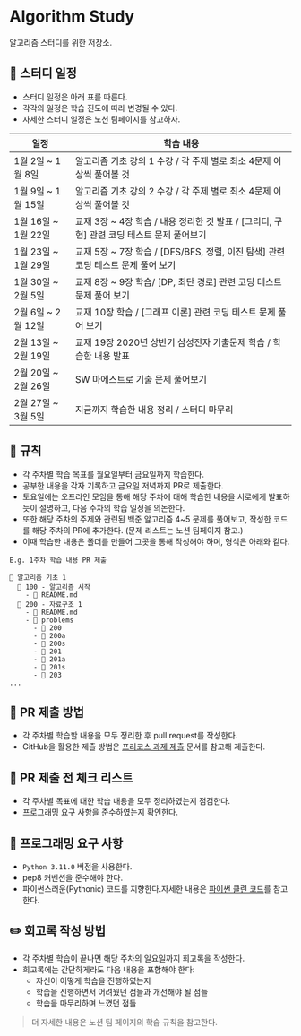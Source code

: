 # Algorithm Study

알고리즘 스터디를 위한 저장소.

## 📅 스터디 일정

- 스터디 일정은 아래 표를 따른다.
- 각각의 일정은 학습 진도에 따라 변경될 수 있다.
- 자세한 스터디 일정은 노션 팀페이지를 참고하자.

| 일정 | 학습 내용 |
| --- | --- |
| 1월 2일 ~ 1월 8일 | 알고리즘 기초 강의 1 수강 / 각 주제 별로 최소 4문제 이상씩 풀어볼 것 |
| 1월 9일 ~ 1월 15일 | 알고리즘 기초 강의 2 수강 / 각 주제 별로 최소 4문제 이상씩 풀어볼 것 |
| 1월 16일 ~ 1월 22일 | 교재 3장 ~ 4장 학습 / 내용 정리한 것 발표 / [그리디, 구현] 관련 코딩 테스트 문제 풀어보기  |
| 1월 23일 ~ 1월 29일 | 교재 5장 ~ 7장 학습 / [DFS/BFS, 정렬, 이진 탐색] 관련 코딩 테스트 문제 풀어 보기 |
| 1월 30일 ~ 2월 5일 | 교재 8장 ~ 9장 학습/ [DP, 최단 경로] 관련 코딩 테스트 문제 풀어 보기 |
| 2월 6일 ~ 2월 12일 | 교재 10장 학습 / [그래프 이론] 관련 코딩 테스트 문제 풀어 보기 |
| 2월 13일 ~ 2월 19일 | 교재 19장 2020년 상반기 삼성전자 기출문제 학습 / 학습한 내용 발표 |
| 2월 20일 ~ 2월 26일 | SW 마에스트로 기출 문제 풀어보기 |
| 2월 27일 ~ 3월 5일 | 지금까지 학습한 내용 정리 / 스터디 마무리 |

## 🧾 규칙

- 각 주차별 학습 목표를 월요일부터 금요일까지 학습한다. 
- 공부한 내용을 각자 기록하고 금요일 저녁까지 PR로 제출한다.
- 토요일에는 오프라인 모임을 통해 해당 주차에 대해 학습한 내용을 서로에게 발표하듯이 설명하고, 다음 주차의 학습 일정을 의논한다.
- 또한 해당 주차의 주제와 관련된 백준 알고리즘 4~5 문제를 풀어보고, 작성한 코드를 해당 주차의 PR에 추가한다. (문제 리스트는 노션 팀페이지 참고.)
- 이때 학습한 내용은 폴더를 만들어 그곳을 통해 작성해야 하며, 형식은 아래와 같다.

```
E.g. 1주차 학습 내용 PR 제출

📂 알고리즘 기초 1
  📂 100 - 알고리즘 시작
    - 📑 README.md
  📂 200 - 자료구조 1
    - 📑 README.md
    - 📂 problems
      - 📂 200
      - 📂 200a
      - 📂 200s
      - 📂 201
      - 📂 201a
      - 📂 201s
      - 📂 203
...        
```

## 📨 PR 제출 방법

- 각 주차별 학습할 내용을 모두 정리한 후 pull request를 작성한다.
- GitHub을 활용한 제출 방법은 [프리코스 과제 제출](https://github.com/woowacourse/woowacourse-docs/tree/master/precourse) 문서를 참고해 제출한다.

## 🚨 PR 제출 전 체크 리스트

- 각 주차별 목표에 대한 학습 내용을 모두 정리하였는지 점검한다.
- 프로그래밍 요구 사항을 준수하였는지 확인한다.

## 🎯 프로그래밍 요구 사항

- `Python 3.11.0` 버전을 사용한다.
- pep8 커벤션을 준수해야 한다.
- 파이썬스러운(Pythonic) 코드를 지향한다.자세한 내용은 [파이썬 클린 코드](https://wikidocs.net/book/8131)를 참고한다.


## ✏️ 회고록 작성 방법

- 각 주차별 학습이 끝나면 해당 주차의 일요일까지 회고록을 작성한다.
- 회고록에는 간단하게라도 다음 내용을 포함해야 한다:
  - 자신이 어떻게 학습을 진행하였는지
  - 학습을 진행하면서 어려웠던 점들과 개선해야 될 점들
  - 학습을 마무리하며 느꼈던 점들

> 더 자세한 내용은 노션 팀 페이지의 학습 규칙을 참고한다.
